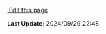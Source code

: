 <script setup>
    import Docs from "@lesli-dev/components/lesli-working.vue"
</script>
<Docs />
<section class="lesli-documentation-footer">
    <p><a target="blank" href="https://github.com/LesliTech/LesliShield/tree/master/docs/tasks.md"><i class="ri-external-link-fill"></i>&nbsp;Edit this page</a><p/>
    <p><b>Last Update: </b>2024/09/29 22:48</p>
</section>
<!-- This code was automatically generated -->
<!-- to update this docs please run rake docs:build -->
